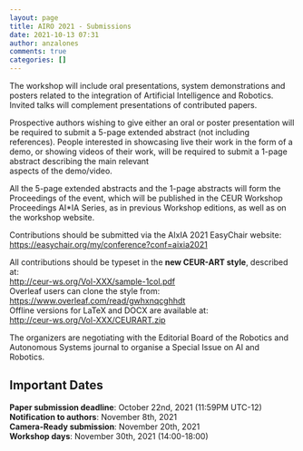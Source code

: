 ```yaml
---
layout: page
title: AIRO 2021 - Submissions
date: 2021-10-13 07:31
author: anzalones
comments: true
categories: []
---
```

<!-- wp:paragraph -->
<p> The workshop will include oral presentations, system demonstrations and posters related to the integration of Artificial Intelligence and Robotics. Invited talks will complement presentations of contributed papers. </p>
<!-- /wp:paragraph -->

<!-- wp:paragraph -->
<p>Prospective authors wishing to give either an oral or poster presentation will be required to submit a 5-page extended abstract (not including references). People interested in showcasing live their work in the form of a demo, or showing videos of their work, will be required to submit a 1-page abstract describing the main relevant<br>aspects of the demo/video.<br></p>
<!-- /wp:paragraph -->

<!-- wp:paragraph -->
<p> All the 5-page extended abstracts and the 1-page abstracts will form the Proceedings of the event, which will be published in the CEUR Workshop Proceedings AI*IA Series, as in previous Workshop editions, as well as on the workshop website. </p>
<!-- /wp:paragraph -->

<!-- wp:paragraph -->
<p>Contributions should be submitted via the AIxIA 2021 EasyChair website:   <br><a href="https://easychair.org/my/conference?conf=aixia2021#">https://easychair.org/my/conference?conf=aixia2021</a></p>
<!-- /wp:paragraph -->

<!-- wp:paragraph -->
<p>All contributions should be typeset in the <strong>new CEUR-ART style</strong>, described at:<br><a rel="noreferrer noopener" aria-label="http://ceur-ws.org/Vol-XXX/sample-1col.pdf
 (opens in a new tab)" href="http://ceur-ws.org/Vol-XXX/sample-1col.pdf" target="_blank">http://ceur-ws.org/Vol-XXX/sample-1col.pdf<br></a>Overleaf users can clone the style from:<br><a rel="noreferrer noopener" aria-label="https://www.overleaf.com/read/gwhxnqcghhdt
 (opens in a new tab)" href="https://www.overleaf.com/read/gwhxnqcghhdt" target="_blank">https://www.overleaf.com/read/gwhxnqcghhdt<br></a>Offline versions for LaTeX and DOCX are available at:<br><a href="http://ceur-ws.org/Vol-XXX/CEURART.zip">http://ceur-ws.org/Vol-XXX/CEURART.zip</a></p>
<!-- /wp:paragraph -->

<!-- wp:paragraph -->
<p>The organizers are negotiating with the Editorial Board of the Robotics and Autonomous Systems journal to organise a Special Issue on AI and Robotics. </p>
<!-- /wp:paragraph -->

<!-- wp:heading -->
<h2>Important Dates</h2>
<!-- /wp:heading -->

<!-- wp:paragraph -->
<p><strong>Paper submission deadline</strong>: October 22nd, 2021 (11:59PM UTC-12)<del><br></del><strong>Notification to authors</strong>: November 8th, 2021<br><strong>Camera-Ready submission</strong>: November 20th, 2021<br><strong>Workshop days</strong>: November 30th, 2021 (14:00-18:00)</p>
<!-- /wp:paragraph -->

